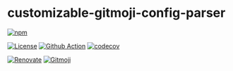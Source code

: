 # customizable-gitmoji-config-parser

[![npm](https://img.shields.io/npm/v/customizable-gitmoji-config-parser?logo=npm&style=for-the-badge)](https://www.npmjs.com/package/customizable-gitmoji-config-parser)

[![License](https://img.shields.io/npm/l/customizable-gitmoji-config-parser)](https://github.com/SnO2WMaN/customizable-gitmoji-config-parser/blob/master/LICENSE)
[![Github Action](https://github.com/SnO2WMaN/customizable-gitmoji-config-parser/workflows/Node%20CI/badge.svg)](https://github.com/SnO2WMaN/customizable-gitmoji-config-parser/actions)
[![codecov](https://codecov.io/gh/SnO2WMaN/customizable-gitmoji-config-parser/branch/master/graph/badge.svg)](https://codecov.io/gh/SnO2WMaN/customizable-gitmoji-config-parser)

[![Renovate](https://img.shields.io/badge/renovate-enabled-25c4c3.svg)](https://renovatebot.com/)
[![Gitmoji](https://img.shields.io/badge/gitmoji-%20😜%20😍-FFDD67.svg)](https://gitmoji.carloscuesta.me)
